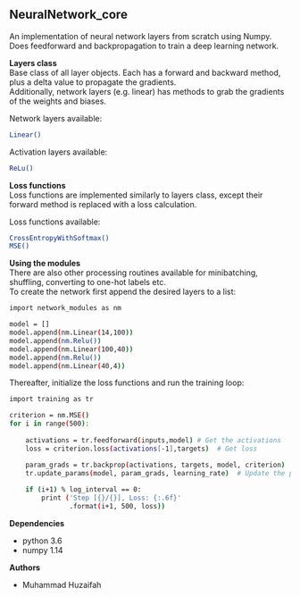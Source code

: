 ## NeuralNetwork_core

An implementation of neural network layers from scratch using Numpy.  
Does feedforward and backpropagation to train a deep learning network.  

**Layers class**  
Base class of all layer objects. Each has a forward and backward method, plus a delta value to propagate the gradients.  
Additionally, network layers (e.g. linear) has methods to grab the gradients of the weights and biases.  

Network layers available:

```bash
Linear()
```
Activation layers available:
```bash
ReLu()
```		
**Loss functions**  
Loss functions are implemented similarly to layers class, except their forward method is replaced with a loss calculation.

Loss functions available:
```bash
CrossEntropyWithSoftmax()
MSE()
```
**Using the modules**  
There are also other processing routines available for minibatching, shuffling, converting to one-hot labels etc.  
To create the network first append the desired layers to a list:
```bash
import network_modules as nm

model = []
model.append(nm.Linear(14,100))
model.append(nm.Relu())
model.append(nm.Linear(100,40))
model.append(nm.Relu())
model.append(nm.Linear(40,4))
```
Thereafter, initialize the loss functions and run the training loop:
```bash
import training as tr

criterion = nm.MSE()
for i in range(500):
    
    activations = tr.feedforward(inputs,model) # Get the activations
    loss = criterion.loss(activations[-1],targets)  # Get loss

    param_grads = tr.backprop(activations, targets, model, criterion)  # Get the gradients
    tr.update_params(model, param_grads, learning_rate)  # Update the parameters using SGD
    
    if (i+1) % log_interval == 0:
        print ('Step [{}/{}], Loss: {:.6f}' 
               .format(i+1, 500, loss))
```
**Dependencies**  
* python 3.6  
* numpy 1.14  

**Authors**  
* Muhammad Huzaifah







